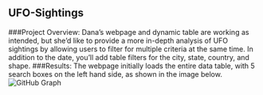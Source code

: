 ## UFO-Sightings
###Project Overview:
Dana’s webpage and dynamic table are working as intended, but she’d like to provide a more in-depth analysis of UFO sightings by allowing users to filter for multiple criteria at the same time. In addition to the date, you’ll add table filters for the city, state, country, and shape.
###Results:
The webpage initially loads the entire data table, with 5 search boxes on the left hand side, as shown in the image below.
![GitHub Graph](https://https://github.com/tpatel0107/UFO-Sightings/blob/main/First%20Web%20Page%20Image.PNG?raw=true)
